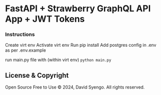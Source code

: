 # FastAPI + Strawberry GraphQL API App + JWT Tokens

### Instructions
Create virt env
Activate virt env
Run pip install
Add postgres config in .env as per .env.example

run main.py file with (within virt env)
`python main.py`

## License & Copyright
Open Source Free to Use
&copy; 2024, David Syengo. All rights reserved.

